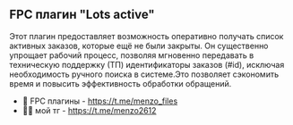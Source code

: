 ## FPC плагин "Lots active"

Этот плагин предоставляет возможность оперативно получать список активных заказов, которые ещё не были закрыты. Он существенно упрощает рабочий процесс, позволяя мгновенно передавать в техническую поддержку (ТП) идентификаторы заказов (#id), исключая необходимость ручного поиска в системе.Это позволяет сэкономить время и повысить эффективность обработки обращений.

- 📂 FPC плагины - https://t.me/menzo_files
- 🧑‍💻 мой тг - https://t.me/menzo2612
